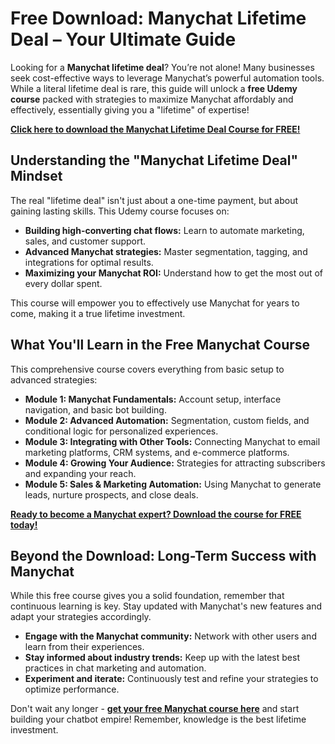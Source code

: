 # Free Download: Manychat Lifetime Deal – Your Ultimate Guide

Looking for a **Manychat lifetime deal**? You’re not alone! Many businesses seek cost-effective ways to leverage Manychat’s powerful automation tools. While a literal lifetime deal is rare, this guide will unlock a **free Udemy course** packed with strategies to maximize Manychat affordably and effectively, essentially giving you a "lifetime" of expertise!

[**Click here to download the Manychat Lifetime Deal Course for FREE!**](https://udemywork.com/manychat-lifetime-deal)

## Understanding the "Manychat Lifetime Deal" Mindset

The real "lifetime deal" isn't just about a one-time payment, but about gaining lasting skills. This Udemy course focuses on:

*   **Building high-converting chat flows:** Learn to automate marketing, sales, and customer support.
*   **Advanced Manychat strategies:** Master segmentation, tagging, and integrations for optimal results.
*   **Maximizing your Manychat ROI:** Understand how to get the most out of every dollar spent.

This course will empower you to effectively use Manychat for years to come, making it a true lifetime investment.

## What You'll Learn in the Free Manychat Course

This comprehensive course covers everything from basic setup to advanced strategies:

*   **Module 1: Manychat Fundamentals:** Account setup, interface navigation, and basic bot building.
*   **Module 2: Advanced Automation:** Segmentation, custom fields, and conditional logic for personalized experiences.
*   **Module 3: Integrating with Other Tools:** Connecting Manychat to email marketing platforms, CRM systems, and e-commerce platforms.
*   **Module 4: Growing Your Audience:** Strategies for attracting subscribers and expanding your reach.
*   **Module 5: Sales & Marketing Automation:** Using Manychat to generate leads, nurture prospects, and close deals.

[**Ready to become a Manychat expert? Download the course for FREE today!**](https://udemywork.com/manychat-lifetime-deal)

## Beyond the Download: Long-Term Success with Manychat

While this free course gives you a solid foundation, remember that continuous learning is key. Stay updated with Manychat's new features and adapt your strategies accordingly.

*   **Engage with the Manychat community:** Network with other users and learn from their experiences.
*   **Stay informed about industry trends:** Keep up with the latest best practices in chat marketing and automation.
*   **Experiment and iterate:** Continuously test and refine your strategies to optimize performance.

Don't wait any longer - **[get your free Manychat course here](https://udemywork.com/manychat-lifetime-deal)** and start building your chatbot empire! Remember, knowledge is the best lifetime investment.
